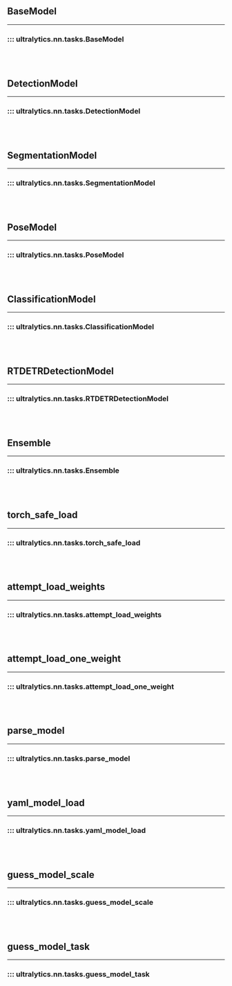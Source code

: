 ## BaseModel
---
### ::: ultralytics.nn.tasks.BaseModel
<br><br>

## DetectionModel
---
### ::: ultralytics.nn.tasks.DetectionModel
<br><br>

## SegmentationModel
---
### ::: ultralytics.nn.tasks.SegmentationModel
<br><br>

## PoseModel
---
### ::: ultralytics.nn.tasks.PoseModel
<br><br>

## ClassificationModel
---
### ::: ultralytics.nn.tasks.ClassificationModel
<br><br>

## RTDETRDetectionModel
---
### ::: ultralytics.nn.tasks.RTDETRDetectionModel
<br><br>

## Ensemble
---
### ::: ultralytics.nn.tasks.Ensemble
<br><br>

## torch_safe_load
---
### ::: ultralytics.nn.tasks.torch_safe_load
<br><br>

## attempt_load_weights
---
### ::: ultralytics.nn.tasks.attempt_load_weights
<br><br>

## attempt_load_one_weight
---
### ::: ultralytics.nn.tasks.attempt_load_one_weight
<br><br>

## parse_model
---
### ::: ultralytics.nn.tasks.parse_model
<br><br>

## yaml_model_load
---
### ::: ultralytics.nn.tasks.yaml_model_load
<br><br>

## guess_model_scale
---
### ::: ultralytics.nn.tasks.guess_model_scale
<br><br>

## guess_model_task
---
### ::: ultralytics.nn.tasks.guess_model_task
<br><br>
